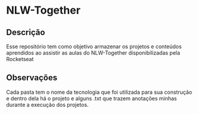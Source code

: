 # NLW-Together

## Descrição
Esse repositório tem como objetivo armazenar os projetos e conteúdos aprendidos ao assistir as aulas do NLW-Together disponibilizadas pela Rocketseat

## Observações
Cada pasta tem o nome da tecnologia que foi utilizada para sua construção e dentro dela há o projeto e alguns .txt que trazem anotações minhas durante a execução dos projetos.
